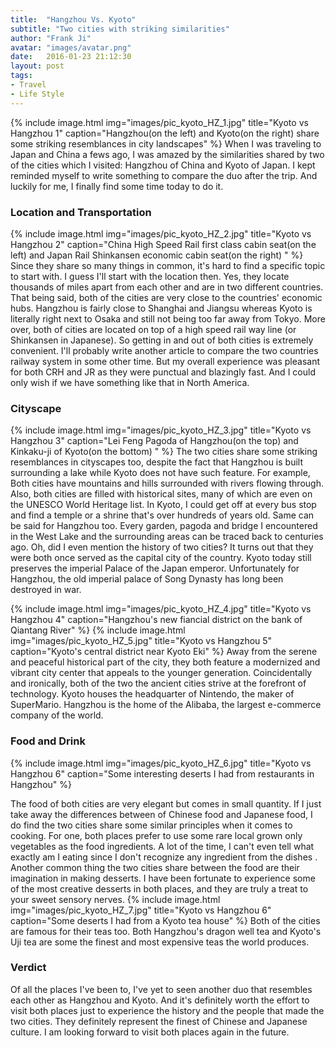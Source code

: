 ```yaml
---
title:  "Hangzhou Vs. Kyoto"
subtitle: "Two cities with striking similarities"
author: "Frank Ji"
avatar: "images/avatar.png"
date:   2016-01-23 21:12:30
layout: post
tags:
- Travel
- Life Style
---
```

{% include image.html img="images/pic_kyoto_HZ_1.jpg" title="Kyoto vs Hangzhou 1" caption="Hangzhou(on the left) and Kyoto(on the right) share some striking resemblances in city landscapes" %}
When I was traveling to Japan and China a fews ago, I was amazed by the similarities shared by two of the cities which I visited: Hangzhou of China and Kyoto of Japan. I kept reminded myself to write something to compare the duo after the trip. And luckily for me, I finally find some time today to do it.

<!--break-->
<h3>Location and Transportation</h3>
{% include image.html img="images/pic_kyoto_HZ_2.jpg" title="Kyoto vs Hangzhou 2" caption="China High Speed Rail first class cabin seat(on the left) and Japan Rail Shinkansen economic cabin seat(on the right) " %}
Since they share so many things in common, it's hard to find a specific topic to start with. I guess I'll start with the location then. Yes, they locate thousands of miles apart from each other and are in two different countries. That being said, both of the cities are very close to the countries' economic hubs. Hangzhou is fairly close to Shanghai and Jiangsu whereas Kyoto is literally right next to Osaka and still not being too far away from Tokyo. More over, both of cities are located on top of a high speed rail way line (or Shinkansen in Japanese). So getting in and out of both cities is extremely convenient. I'll probably write another article to compare the two countries railway system in some other time. But my overall experience was pleasant for both CRH and JR as they were punctual and blazingly fast. And I could only wish if we have something like that in North America.

<h3>Cityscape</h3>
{% include image.html img="images/pic_kyoto_HZ_3.jpg" title="Kyoto vs Hangzhou 3" caption="Lei Feng Pagoda of Hangzhou(on the top) and Kinkaku-ji of Kyoto(on the bottom) " %}
The two cities share some striking resemblances in cityscapes too, despite the fact that Hangzhou is built surrounding a lake while Kyoto does not have such feature. For example, Both cities have mountains and hills surrounded with rivers flowing through. Also, both cities are filled with historical sites, many of which are even on the UNESCO World Heritage list. In Kyoto, I could get off at every bus stop and find a temple or a shrine that's over hundreds of years old. Same can be said  for Hangzhou too. Every garden, pagoda and bridge I encountered in the West Lake and the surrounding areas can be traced back to centuries ago. Oh, did I even mention the history of two cities? It turns out that they were both once served as the capital city of the country. Kyoto today still preserves the imperial Palace of the Japan emperor. Unfortunately for Hangzhou, the old imperial palace of Song Dynasty has long been destroyed in war.

{% include image.html img="images/pic_kyoto_HZ_4.jpg" title="Kyoto vs Hangzhou 4" caption="Hangzhou's new fiancial district on the bank of Qiantang River" %}
{% include image.html img="images/pic_kyoto_HZ_5.jpg" title="Kyoto vs Hangzhou 5" caption="Kyoto's central district near Kyoto Eki" %}
Away from the serene and peaceful historical part of the city, they both feature a modernized and vibrant city center that appeals to the younger generation. Coincidentally and ironically, both of the two the ancient cities strive at the forefront of technology. Kyoto houses the headquarter of Nintendo, the maker of SuperMario. Hangzhou is the home of the Alibaba, the largest e-commerce company of the world.

<h3>Food and Drink</h3>
{% include image.html img="images/pic_kyoto_HZ_6.jpg" title="Kyoto vs Hangzhou 6" caption="Some interesting deserts I had from restaurants in Hangzhou" %}

The food of both cities are very elegant but comes in small quantity. If I just take away the differences between of Chinese food and Japanese food, I do find the two cities share some similar principles when it comes to cooking. For one, both places prefer to use some rare local grown only vegetables as the food ingredients. A lot of the time, I can't even tell what exactly am I eating since I don't recognize any ingredient from the dishes . Another common thing the two cities share between the food are their imagination in making desserts. I have been fortunate to experience some of the most creative desserts in both places, and they are truly a treat to your sweet sensory nerves.
{% include image.html img="images/pic_kyoto_HZ_7.jpg" title="Kyoto vs Hangzhou 6" caption="Some deserts I had from a Kyoto tea house" %}
Both of the cities are famous for their teas too. Both Hangzhou's dragon well tea and Kyoto's Uji tea are some the finest and most expensive teas the world produces.

<h3>Verdict</h3>
Of all the places I've been to, I've yet to seen another duo that resembles each other as Hangzhou and Kyoto. And it's definitely worth the effort to visit both places just to experience the history and the people that made the two cities. They definitely represent the finest of Chinese and Japanese culture. I am looking forward to visit both places again in the future.
